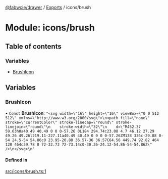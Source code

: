 [@fabwcie/drawer](../README.md) / [Exports](../modules.md) / icons/brush

# Module: icons/brush

## Table of contents

### Variables

- [BrushIcon](icons_brush.md#brushicon)

## Variables

### BrushIcon

• `Const` **BrushIcon**: ``"<svg width=\"16\" height=\"16\" viewBox=\"0 0 512 512\" xmlns=\"http://www.w3.org/2000/svg\">\n<path fill=\"none\" stroke=\"currentColor\" stroke-linecap=\"round\" stroke-linejoin=\"round\"\n    stroke-width=\"32\"\n    d=\"M452.37 59.63h0a40.49 40.49 0 0 0-57.26 0L184 294.74c23.08 4.7 46.12 27.29 49.26 49.26l219.11-227.11a40.49 40.49 0 0 0 0-57.26ZM138 336c-29.88 0-54 24.5-54 54.86c0 23.95-20.88 36.57-36 36.57C64.56 449.74 92.82 464 120 464c39.78 0 72-32.73 72-73.14c0-30.36-24.12-54.86-54-54.86Z\" />\n</svg>\n"``

#### Defined in

[src/icons/brush.ts:1](https://github.com/fabwcie/drawer/blob/21e6e28/src/icons/brush.ts#L1)

